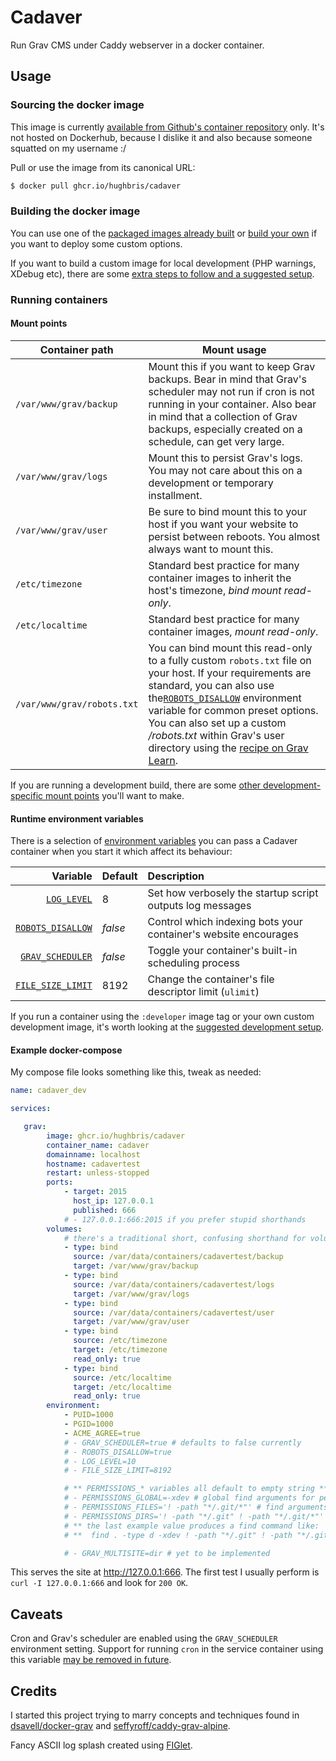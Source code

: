 # Cadaver

Run Grav CMS under Caddy webserver in a docker container.

## Usage

### Sourcing the docker image

This image is currently [available from Github's container repository](https://github.com/hughbris/cadaver/pkgs/container/cadaver) only. It's not hosted on Dockerhub, because I dislike it and also because someone squatted on my username :/

Pull or use the image from its canonical URL:

```sh
$ docker pull ghcr.io/hughbris/cadaver
```

### Building the docker image

You can use one of the [packaged images already built](https://github.com/hughbris/cadaver/pkgs/container/cadaver) or [build your own](docs/BUILDING.md) if you want to deploy some custom options.

If you want to build a custom image for local development (PHP warnings, XDebug etc), there are some [extra steps to follow and a suggested setup](docs/DEVELOPMENT.md).

### Running containers

#### Mount points

Container path             | Mount usage
-------------------------- | ---------------
`/var/www/grav/backup`     | Mount this if you want to keep Grav backups. Bear in mind that Grav's scheduler may not run if cron is not running in your container. Also bear in mind that a collection of Grav backups, especially created on a schedule, can get very large.
`/var/www/grav/logs`       | Mount this to persist Grav's logs. You may not care about this on a development or temporary installment.
`/var/www/grav/user`       | Be sure to bind mount this to your host if you want your website to persist between reboots. You almost always want to mount this.
`/etc/timezone`            | Standard best practice for many container images to inherit the host's timezone, _bind mount read-only_.
`/etc/localtime`           | Standard best practice for many container images, _mount read-only_.
`/var/www/grav/robots.txt` | You can bind mount this read-only to a fully custom `robots.txt` file on your host. If your requirements are standard, you can also use the[`ROBOTS_DISALLOW`](docs/ENVIRONMENT.md#robots_disallow) environment variable for common preset options. You can also set up a custom _/robots.txt_ within Grav's user directory using the [recipe on Grav Learn](https://learn.getgrav.org/17/cookbook/general-recipes#display-different-robots-txt-contents-for-different-environments).

If you are running a development build, there are some [other development-specific mount points](docs/DEVELOPMENT.md#additional-mount-points) you'll want to make.

#### Runtime environment variables

There is a selection of [environment variables](https://docs.docker.com/get-started/docker-concepts/running-containers/overriding-container-defaults/#setting-environment-variables) you can pass a Cadaver container when you start it which affect its behaviour:

Variable           | Default    | Description
-----------------: | :--------------- | :---------------
[`LOG_LEVEL`](docs/ENVIRONMENT.md#log_level)             | 8       | Set how verbosely the startup script outputs log messages
[`ROBOTS_DISALLOW`](docs/ENVIRONMENT.md#robots_disallow) | _false_ | Control which indexing bots your container's website encourages
[`GRAV_SCHEDULER`](docs/ENVIRONMENT.md#grav_scheduler)   | _false_ | Toggle your container's built-in scheduling process
[`FILE_SIZE_LIMIT`](docs/ENVIRONMENT.md#file_size_limit) | 8192    | Change the container's file descriptor limit (`ulimit`)

If you run a container using the `:developer` image tag or your own custom development image, it's worth looking at the [suggested development setup](docs/DEVELOPMENT.md).

#### Example docker-compose

My compose file looks something like this, tweak as needed:

```yaml
name: cadaver_dev

services:

   grav:
        image: ghcr.io/hughbris/cadaver
        container_name: cadaver
        domainname: localhost
        hostname: cadavertest
        restart: unless-stopped
        ports:
            - target: 2015
              host_ip: 127.0.0.1
              published: 666
            # - 127.0.0.1:666:2015 if you prefer stupid shorthands
        volumes:
            # there's a traditional short, confusing shorthand for volumes too
            - type: bind
              source: /var/data/containers/cadavertest/backup
              target: /var/www/grav/backup
            - type: bind
              source: /var/data/containers/cadavertest/logs
              target: /var/www/grav/logs
            - type: bind
              source: /var/data/containers/cadavertest/user
              target: /var/www/grav/user
            - type: bind
              source: /etc/timezone
              target: /etc/timezone
              read_only: true
            - type: bind
              source: /etc/localtime
              target: /etc/localtime
              read_only: true
        environment:
            - PUID=1000
            - PGID=1000
            - ACME_AGREE=true
            # - GRAV_SCHEDULER=true # defaults to false currently
            # - ROBOTS_DISALLOW=true
            # - LOG_LEVEL=10
            # - FILE_SIZE_LIMIT=8192

            # ** PERMISSIONS_* variables all default to empty string **
            # - PERMISSIONS_GLOBAL=-xdev # global find arguments for permission setting
            # - PERMISSIONS_FILES='! -path "*/.git/*"' # find arguments for files permission setting
            # - PERMISSIONS_DIRS='! -path "*/.git" ! -path "*/.git/*"' # find arguments for directories permission setting
            # ** the last example value produces a find command like:
            # **  find . -type d -xdev ! -path "*/.git" ! -path "*/.git/*" -print0

            # - GRAV_MULTISITE=dir # yet to be implemented
```

This serves the site at http://127.0.0.1:666. The first test I usually perform is `curl -I 127.0.0.1:666` and look for `200 OK`.

## Caveats

Cron and Grav's scheduler are enabled using the `GRAV_SCHEDULER` environment setting. Support for running `cron` in the service container using this variable [may be removed in future](docs/ENVIRONMENT.md#robots_disallow).

## Credits

I started this project trying to marry concepts and techniques found in [dsavell/docker-grav](https://github.com/dsavell/docker-grav) and [seffyroff/caddy-grav-alpine](https://github.com/seffyroff/caddy-grav-alpine).

Fancy ASCII log splash created using [FIGlet](http://www.figlet.org).
